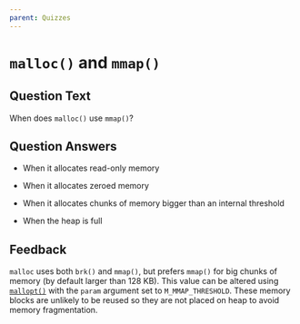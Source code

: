 ```yaml
---
parent: Quizzes
---
```


# `malloc()` and `mmap()`

## Question Text

When does `malloc()` use `mmap()`?

## Question Answers

- When it allocates read-only memory

- When it allocates zeroed memory

+ When it allocates chunks of memory bigger than an internal threshold

- When the heap is full

## Feedback

`malloc` uses both `brk()` and `mmap()`, but prefers `mmap()` for big chunks of memory (by default larger than 128 KB).
This value can be altered using [`mallopt()`](https://linux.die.net/man/3/mallopt) with the `param` argument set to `M_MMAP_THRESHOLD`.
These memory blocks are unlikely to be reused so they are not placed on heap to avoid memory fragmentation.
